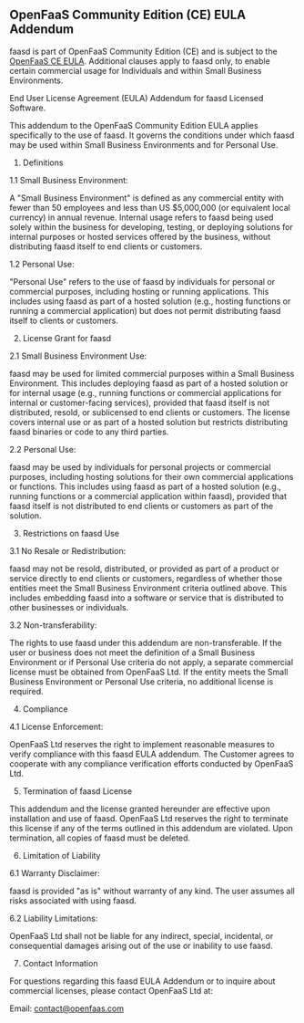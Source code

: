 ## OpenFaaS Community Edition (CE) EULA Addendum

faasd is part of OpenFaaS Community Edition (CE) and is subject to the [OpenFaaS CE EULA](https://github.com/openfaas/faas/blob/master/EULA.md). Additional clauses apply to faasd only, to enable certain commercial usage for Individuals and within Small Business Environments.

End User License Agreement (EULA) Addendum for faasd Licensed Software.

This addendum to the OpenFaaS Community Edition EULA applies specifically to the use of faasd. It governs the conditions under which faasd may be used within Small Business Environments and for Personal Use.

1. Definitions

1.1 Small Business Environment:

A "Small Business Environment" is defined as any commercial entity with fewer than 50 employees and less than US $5,000,000 (or equivalent local currency) in annual revenue. Internal usage refers to faasd being used solely within the business for developing, testing, or deploying solutions for internal purposes or hosted services offered by the business, without distributing faasd itself to end clients or customers.

1.2 Personal Use:

"Personal Use" refers to the use of faasd by individuals for personal or commercial purposes, including hosting or running applications. This includes using faasd as part of a hosted solution (e.g., hosting functions or running a commercial application) but does not permit distributing faasd itself to clients or customers.

2. License Grant for faasd

2.1 Small Business Environment Use:

faasd may be used for limited commercial purposes within a Small Business Environment. This includes deploying faasd as part of a hosted solution or for internal usage (e.g., running functions or commercial applications for internal or customer-facing services), provided that faasd itself is not distributed, resold, or sublicensed to end clients or customers. The license covers internal use or as part of a hosted solution but restricts distributing faasd binaries or code to any third parties.

2.2 Personal Use:

faasd may be used by individuals for personal projects or commercial purposes, including hosting solutions for their own commercial applications or functions. This includes using faasd as part of a hosted solution (e.g., running functions or a commercial application within faasd), provided that faasd itself is not distributed to end clients or customers as part of the solution.

3. Restrictions on faasd Use

3.1 No Resale or Redistribution:

faasd may not be resold, distributed, or provided as part of a product or service directly to end clients or customers, regardless of whether those entities meet the Small Business Environment criteria outlined above. This includes embedding faasd into a software or service that is distributed to other businesses or individuals.

3.2 Non-transferability:

The rights to use faasd under this addendum are non-transferable. If the user or business does not meet the definition of a Small Business Environment or if Personal Use criteria do not apply, a separate commercial license must be obtained from OpenFaaS Ltd. If the entity meets the Small Business Environment or Personal Use criteria, no additional license is required.

4. Compliance

4.1 License Enforcement:

OpenFaaS Ltd reserves the right to implement reasonable measures to verify compliance with this faasd EULA addendum. The Customer agrees to cooperate with any compliance verification efforts conducted by OpenFaaS Ltd.

5. Termination of faasd License

This addendum and the license granted hereunder are effective upon installation and use of faasd. OpenFaaS Ltd reserves the right to terminate this license if any of the terms outlined in this addendum are violated. Upon termination, all copies of faasd must be deleted.

6. Limitation of Liability

6.1 Warranty Disclaimer:

faasd is provided "as is" without warranty of any kind. The user assumes all risks associated with using faasd.

6.2 Liability Limitations:

OpenFaaS Ltd shall not be liable for any indirect, special, incidental, or consequential damages arising out of the use or inability to use faasd.

7. Contact Information

For questions regarding this faasd EULA Addendum or to inquire about commercial licenses, please contact OpenFaaS Ltd at:

Email: contact@openfaas.com
